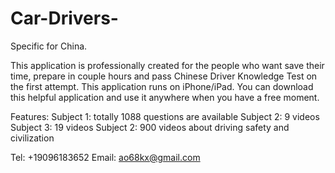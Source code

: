 # Car-Drivers-

Specific for China.

This application is professionally created for the people who want save their time, prepare in couple hours and pass Chinese Driver Knowledge Test on the first attempt. This application runs on iPhone/iPad. You can download this helpful application and use it anywhere when you have a free moment.

Features:
Subject 1: totally 1088 questions are available 
Subject 2: 9 videos
Subject 3: 19 videos
Subject 2: 900 videos about driving safety and civilization

Tel: +19096183652
Email: ao68kx@gmail.com
